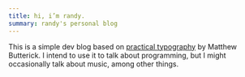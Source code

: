 ```yaml
---
title: hi, i’m randy.
summary: randy's personal blog
---
```


This is a simple dev blog based on
[practical typography](https://0x0.st/Njj5)
by Matthew Butterick.
I intend to use it to talk about programming,
but I might occasionally talk about music, among other things.

